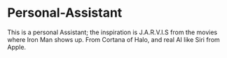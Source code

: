 # Personal-Assistant
This is a personal Assistant; the inspiration is J.A.R.V.I.S from the movies where Iron Man shows up. From Cortana of Halo, and real AI like Siri from Apple.
